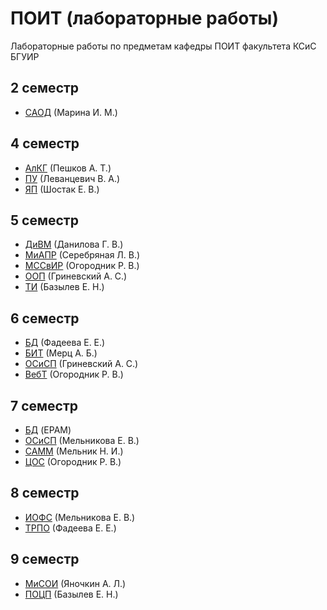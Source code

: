 ПОИТ (лабораторные работы)
=========

Лабораторные работы по предметам кафедры ПОИТ факультета КСиС БГУИР

2 семестр
---------
* [САОД](2/SiAOD) (Марина И. М.)

4 семестр
---------
* [АлКГ](4/AlKG) (Пешков А. Т.)
* [ПУ](4/PU) (Леванцевич В. А.)
* [ЯП](4/YaP) (Шостак Е. В.)

5 семестр
---------
* [ДиВМ](5/DiVM) (Данилова Г. В.)
* [МиАПР](5/MiAPR) (Серебряная Л. В.)
* [МССвИР](5/MSSvIR) (Огородник Р. В.)
* [ООП](5/OOP) (Гриневский А. С.)
* [ТИ](5/TI) (Базылев Е. Н.)

6 семестр
---------
* [БД](6/BD/lab1-2) (Фадеева Е. Е.)
* [БИТ](6/BIT/MailBox) (Мерц А. Б.)
* [ОСиСП](6/OSiSP) (Гриневский А. С.)
* [ВебТ](6/WebT) (Огородник Р. В.)

7 семестр
---------
* [БД](7/BD) (EPAM)
* [ОСиСП](7/OSiSP/lab1) (Мельникова Е. В.)
* [САММ](7/SAMM) (Мельник Н. И.)
* [ЦОС](7/COS/lab1) (Огородник Р. В.)

8 семестр
---------
* [ИОФС](8/IOFS) (Мельникова Е. В.)
* [ТРПО](8/TRPO) (Фадеева Е. Е.)

9 семестр
---------
* [МиСОИ](9/MiSOI) (Яночкин А. Л.)
* [ПОЦП](9/POCP) (Базылев Е. Н.)